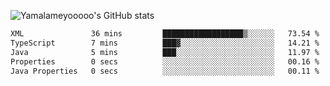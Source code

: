 ![Yamalameyooooo's GitHub stats](https://github-readme-stats.vercel.app/api?username=yamalameyooooo&theme=transparent&show_icons=true\&show=reviews,discussions_started,discussions_answered,prs_merged,prs_merged_percentage)

<!--START_SECTION:waka-->

```txt
XML               36 mins         ██████████████████▒░░░░░░   73.54 %
TypeScript        7 mins          ███▓░░░░░░░░░░░░░░░░░░░░░   14.21 %
Java              5 mins          ███░░░░░░░░░░░░░░░░░░░░░░   11.97 %
Properties        0 secs          ░░░░░░░░░░░░░░░░░░░░░░░░░   00.16 %
Java Properties   0 secs          ░░░░░░░░░░░░░░░░░░░░░░░░░   00.11 %
```

<!--END_SECTION:waka-->
